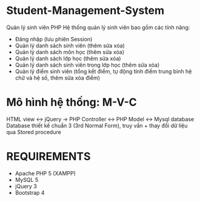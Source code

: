 # Student-Management-System
Quản lý sinh viên PHP
Hệ thống quản lý sinh viên bao gồm các tính năng:
- Đăng nhập (lưu phiên Session)
- Quản lý danh sách sinh viên (thêm sửa xóa)
- Quản lý danh sách môn học (thêm sửa xóa)
- Quản lý danh sách lớp học (thêm sửa xóa)
- Quản lý danh sách sinh viên trong lớp học (thêm sửa xóa)
- Quản lý điểm sinh viên (tổng kết điểm, tự động tính điểm trung bình hệ chữ và hệ số, thêm sửa xóa điểm)
# Mô hình hệ thống: M-V-C
HTML view <-> jQuery -> PHP Controller <-> PHP Model <-> Mysql database
Database thiết kế chuẩn 3 (3rd Normal Form), truy vấn + thay đổi dữ liệu qua Stored procedure
# REQUIREMENTS
- Apache PHP 5 (XAMPP)
- MySQL 5
- jQuery 3
- Bootstrap 4

